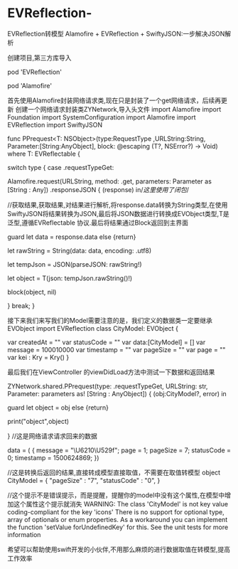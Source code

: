 # EVReflection-
EVReflection转模型
Alamofire + EVReflection + SwiftyJSON:一步解决JSON解析


创建项目,第三方库导入

pod 'EVReflection' 

pod 'Alamofire'

首先使用Alamofire封装网络请求类,现在只是封装了一个get网络请求，后续再更新
创建一个网络请求封装类ZYNetwork,导入头文件
import Alamofire
import Foundation
import SystemConfiguration
import Alamofire
import EVReflection
import SwiftyJSON

func PPrequest<T: NSObject>(type:RequestType ,URLString:String, Parameter:[String:AnyObject], block: @escaping (T?, NSError?) -> Void) where T: EVReflectable {

switch type {
case .requestTypeGet:

Alamofire.request(URLString, method: .get, parameters: Parameter as [String : Any])
.responseJSON { (response) in/*这里使用了闭包*/

//获取结果,获取结果,对结果进行解析,将response.data转换为String类型,在使用SwiftyJSON将结果转换为JSON,最后将JSON数据进行转换成EVObject类型,T是泛型,遵循EVReflectable 协议.最后将结果通过Block返回到主界面

guard let data = response.data else {return}

let rawString = String(data: data, encoding: .utf8)

let tempJson = JSON(parseJSON: rawString!)

let object = T(json: tempJson.rawString()!)

block(object, nil)

}
break;
}



接下来我们来写我们的Model需要注意的是，我们定义的数据类一定要继承EVObject
import EVReflection
class CityModel: EVObject {

var createdAt = ""
var statusCode  = ""
var data:[CityModel] = []
var message  = 100010000
var timestamp = ""
var pageSize  = ""
var page  = ""
var kei : Kry = Kry()
}


最后我们在ViewController 的viewDidLoad方法中测试一下数据和返回结果

ZYNetwork.shared.PPrequest(type: .requestTypeGet, URLString: str, Parameter: parameters as! [String : AnyObject]) { (obj:CityModel?, error) in

guard let object = obj else {return}

print("object",object)

}
//这是网络请求请求回来的数据

data =     (
{
message = "\U6210\U529f";
page = 1;
pageSize = 7;
statusCode = 0;
timestamp = 1500624869;
})

//这是转换后返回的结果,直接转成模型直接取值，不需要在取值转模型
object CityModel = {
"pageSize" : "7",
"statusCode" : "0",
}

//这个提示不是错误提示，而是提醒，提醒你的model中没有这个属性,在模型中增加这个属性这个提示就消失
WARNING: The class 'CityModel' is not key value coding-compliant for the key 'icons'
There is no support for optional type, array of optionals or enum properties.
As a workaround you can implement the function 'setValue forUndefinedKey' for this. See the unit tests for more information


希望可以帮助使用swift开发的小伙伴,不用那么麻烦的进行数据取值在转模型,提高工作效率




